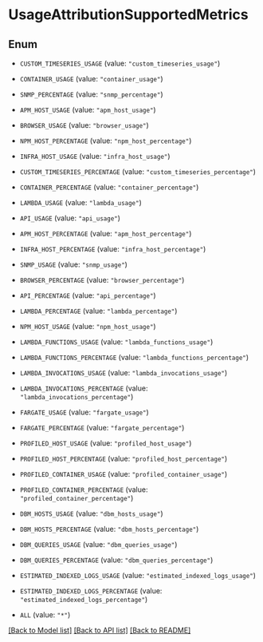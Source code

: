# UsageAttributionSupportedMetrics

## Enum


* `CUSTOM_TIMESERIES_USAGE` (value: `"custom_timeseries_usage"`)

* `CONTAINER_USAGE` (value: `"container_usage"`)

* `SNMP_PERCENTAGE` (value: `"snmp_percentage"`)

* `APM_HOST_USAGE` (value: `"apm_host_usage"`)

* `BROWSER_USAGE` (value: `"browser_usage"`)

* `NPM_HOST_PERCENTAGE` (value: `"npm_host_percentage"`)

* `INFRA_HOST_USAGE` (value: `"infra_host_usage"`)

* `CUSTOM_TIMESERIES_PERCENTAGE` (value: `"custom_timeseries_percentage"`)

* `CONTAINER_PERCENTAGE` (value: `"container_percentage"`)

* `LAMBDA_USAGE` (value: `"lambda_usage"`)

* `API_USAGE` (value: `"api_usage"`)

* `APM_HOST_PERCENTAGE` (value: `"apm_host_percentage"`)

* `INFRA_HOST_PERCENTAGE` (value: `"infra_host_percentage"`)

* `SNMP_USAGE` (value: `"snmp_usage"`)

* `BROWSER_PERCENTAGE` (value: `"browser_percentage"`)

* `API_PERCENTAGE` (value: `"api_percentage"`)

* `LAMBDA_PERCENTAGE` (value: `"lambda_percentage"`)

* `NPM_HOST_USAGE` (value: `"npm_host_usage"`)

* `LAMBDA_FUNCTIONS_USAGE` (value: `"lambda_functions_usage"`)

* `LAMBDA_FUNCTIONS_PERCENTAGE` (value: `"lambda_functions_percentage"`)

* `LAMBDA_INVOCATIONS_USAGE` (value: `"lambda_invocations_usage"`)

* `LAMBDA_INVOCATIONS_PERCENTAGE` (value: `"lambda_invocations_percentage"`)

* `FARGATE_USAGE` (value: `"fargate_usage"`)

* `FARGATE_PERCENTAGE` (value: `"fargate_percentage"`)

* `PROFILED_HOST_USAGE` (value: `"profiled_host_usage"`)

* `PROFILED_HOST_PERCENTAGE` (value: `"profiled_host_percentage"`)

* `PROFILED_CONTAINER_USAGE` (value: `"profiled_container_usage"`)

* `PROFILED_CONTAINER_PERCENTAGE` (value: `"profiled_container_percentage"`)

* `DBM_HOSTS_USAGE` (value: `"dbm_hosts_usage"`)

* `DBM_HOSTS_PERCENTAGE` (value: `"dbm_hosts_percentage"`)

* `DBM_QUERIES_USAGE` (value: `"dbm_queries_usage"`)

* `DBM_QUERIES_PERCENTAGE` (value: `"dbm_queries_percentage"`)

* `ESTIMATED_INDEXED_LOGS_USAGE` (value: `"estimated_indexed_logs_usage"`)

* `ESTIMATED_INDEXED_LOGS_PERCENTAGE` (value: `"estimated_indexed_logs_percentage"`)

* `ALL` (value: `"*"`)


[[Back to Model list]](../README.md#documentation-for-models) [[Back to API list]](../README.md#documentation-for-api-endpoints) [[Back to README]](../README.md)


